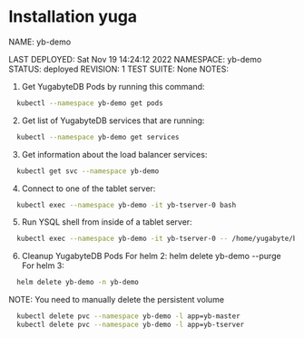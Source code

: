 # Installation yuga

NAME: yb-demo

LAST DEPLOYED: Sat Nov 19 14:24:12 2022
NAMESPACE: yb-demo
STATUS: deployed
REVISION: 1
TEST SUITE: None
NOTES:

1. Get YugabyteDB Pods by running this command:

```bash
  kubectl --namespace yb-demo get pods
```

2. Get list of YugabyteDB services that are running:

```bash
  kubectl --namespace yb-demo get services
```

3. Get information about the load balancer services:

```bash
  kubectl get svc --namespace yb-demo
```

4. Connect to one of the tablet server:

```bash
  kubectl exec --namespace yb-demo -it yb-tserver-0 bash
```

5. Run YSQL shell from inside of a tablet server:

```bash
  kubectl exec --namespace yb-demo -it yb-tserver-0 -- /home/yugabyte/bin/ysqlsh -h yb-tserver-0.yb-tservers.yb-demo
```

6. Cleanup YugabyteDB Pods
  For helm 2:
  helm delete yb-demo --purge
  For helm 3:

```bash
  helm delete yb-demo -n yb-demo
```

  NOTE: You need to manually delete the persistent volume

```bash
  kubectl delete pvc --namespace yb-demo -l app=yb-master
  kubectl delete pvc --namespace yb-demo -l app=yb-tserver
```
